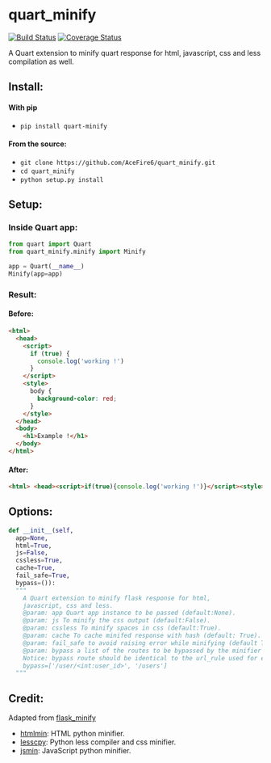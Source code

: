 # quart_minify
[![Build Status](https://travis-ci.org/AceFire6/quart_minify.svg?branch=master)](https://travis-ci.org/AceFire6/quart_minify)
[![Coverage Status](https://coveralls.io/repos/github/AceFire6/quart_minify/badge.svg?branch=master)](https://coveralls.io/github/AceFire6/quart_minify?branch=master)

A Quart extension to minify quart response for html, javascript, css and less compilation as well.</h3>

## Install:
#### With pip
- `pip install quart-minify`

#### From the source:
- `git clone https://github.com/AceFire6/quart_minify.git`
- `cd quart_minify`
- `python setup.py install`

## Setup:
### Inside Quart app:

```python
from quart import Quart
from quart_minify.minify import Minify

app = Quart(__name__)
Minify(app=app)
```

### Result:

#### Before:
```html
<html>
  <head>
    <script>
      if (true) {
      	console.log('working !')
      }
    </script>
    <style>
      body {
      	background-color: red;
      }
    </style>
  </head>
  <body>
    <h1>Example !</h1>
  </body>
</html>
```
#### After:
```html
<html> <head><script>if(true){console.log('working !')}</script><style>body{background-color:red;}</style></head> <body> <h1>Example !</h1> </body> </html>
```

## Options:
```python
def __init__(self,
  app=None,
  html=True,
  js=False,
  cssless=True,
  cache=True,
  fail_safe=True,
  bypass=()):
  """
    A Quart extension to minify flask response for html,
    javascript, css and less.
    @param: app Quart app instance to be passed (default:None).
    @param: js To minify the css output (default:False).
    @param: cssless To minify spaces in css (default:True).
    @param: cache To cache minifed response with hash (default: True).
    @param: fail_safe to avoid raising error while minifying (default True).
    @param: bypass a list of the routes to be bypassed by the minifier
    Notice: bypass route should be identical to the url_rule used for example:
    bypass=['/user/<int:user_id>', '/users']
  """
```

## Credit:
Adapted from [flask_minify](https://github.com/mrf345/flask_minify)

- [htmlmin][1322354e]: HTML python minifier.
- [lesscpy][1322353e]: Python less compiler and css minifier.
- [jsmin][1322355e]: JavaScript python minifier.

[1322353e]: https://github.com/lesscpy/lesscpy "lesscpy repo"
[1322354e]: https://github.com/mankyd/htmlmin "htmlmin repo"
[1322355e]: https://github.com/tikitu/jsmin "jsmin repo"
